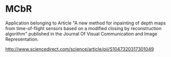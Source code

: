 # MCbR
Application belonging to Article "A new method for inpainting of depth maps from time-of-flight sensors based on a modified closing by reconstruction algorithm" published in the Journal Of Visual Communication and Image Representation.

http://www.sciencedirect.com/science/article/pii/S1047320317301049
